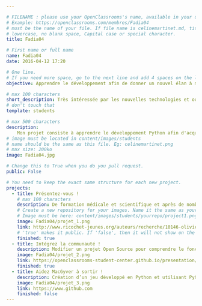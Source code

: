 ```yaml
---

# FILENAME : please use your OpenClassrooms's name, available in your url.
# Example: https://openclassrooms.com/membres/Fadia04
# must be the name of your file. If file name is celinemartinet.md, title is celinemartinet.
# lowercase, no blank space, Capital case or special character.
title: Fadia04

# First name or full name
name: Fadia04
date: 2016-04-12 17:20

# One line.
# If you need more space, go to the next line and add 4 spaces on the left, as in 'description'.
objective: Apprendre le développement afin de donner un nouvel élan à ma carrière.

# max 100 characters
short_description: Très intéressée par les nouvelles technologies et ouverte à de nouvelles expériences, j'ai décidé de me reconvertir        dans les métiers du numérique, domaine en plein essor et qui offre de nombreuses opportunités d'emploi.
# don't touch that
template: students

# max 500 characters
description:
    Mon projet consiste à apprendre le développement Python afin d'acquérir les connaissances et les compétences qui me permettront         d'aider les communauté scientifique et médicale dans l'analyse et la gestion de nombreuses données médicales et biologiques.
# image must be located in content/images/students
# name should be the same as this file. Eg: celinemartinet.png
# max size: 200ko
image: Fadia04.jpg

# Change this to True when you do you pull request.
public: False

# You need to keep the exact same structure for each new project.
projects:
  - title: Présentez-vous !
    # max 100 characters
    description: De formation médicale et scientifique et après de nombreuses années de recherche sur les maladies neuromusculaires,         dans le milieu académique, j'ai décidé de donner un nouvel élan à ma carrière. 
    # Create a new repository for your images. Name it the same as your nickname and profile picture.
    # Image must be here: content/images/students/yourrepo/project1.png
    image: Fadia04/projet_1.png
    link: http://www.ricochet-jeunes.org/auteurs/recherche/10146-olivier-vogel
    # 'true' makes it public. If 'false', then it will not show on the website.
    finished: true
  - title: Intégrez la communauté !
    description: Modifier un projet Open Source pour comprendre le fonctionnement de Git, de Github et des pull requests.
    image: Fadia04/projet_2.png
    link: https://openclassrooms-student-center.github.io/presentation/students/ratus.html
    finished: true
  - title: Aidez MacGyver à sortir !
    description: Création d’un jeu développé en Python et utilisant PyGame.
    image: Fadia04/projet_3.png
    link: https://www.github.com
    finished: false
---
```

